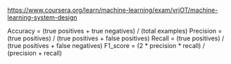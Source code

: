 https://www.coursera.org/learn/machine-learning/exam/vrjOT/machine-learning-system-design

Accuracy = (true positives + true negatives) / (total examples)
Precision = (true positives) / (true positives + false positives)
Recall = (true positives) / (true positives + false negatives)
F1_score = (2 * precision * recall) / (precision + recall)

